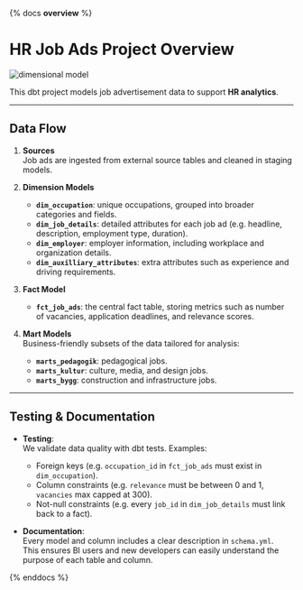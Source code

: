 {% docs __overview__ %}

# HR Job Ads Project Overview

![dimensional model](assets/logo.png)

This dbt project models job advertisement data to support **HR analytics**.  

---

## Data Flow

1. **Sources**  
   Job ads are ingested from external source tables and cleaned in staging models.  

2. **Dimension Models**  
   - **`dim_occupation`**: unique occupations, grouped into broader categories and fields.  
   - **`dim_job_details`**: detailed attributes for each job ad (e.g. headline, description, employment type, duration).  
   - **`dim_employer`**: employer information, including workplace and organization details.  
   - **`dim_auxilliary_attributes`**: extra attributes such as experience and driving requirements.  

3. **Fact Model**  
   - **`fct_job_ads`**: the central fact table, storing metrics such as number of vacancies, application deadlines, and relevance scores.  

4. **Mart Models**  
   Business-friendly subsets of the data tailored for analysis:  
   - **`marts_pedagogik`**: pedagogical jobs.  
   - **`marts_kultur`**: culture, media, and design jobs.  
   - **`marts_bygg`**: construction and infrastructure jobs.  

---

## Testing & Documentation

- **Testing**:  
  We validate data quality with dbt tests. Examples:  
  - Foreign keys (e.g. `occupation_id` in `fct_job_ads` must exist in `dim_occupation`).  
  - Column constraints (e.g. `relevance` must be between 0 and 1, `vacancies` max capped at 300).  
  - Not-null constraints (e.g. every `job_id` in `dim_job_details` must link back to a fact).  

- **Documentation**:  
  Every model and column includes a clear description in `schema.yml`.  
  This ensures BI users and new developers can easily understand the purpose of each table and column.

{% enddocs %}
